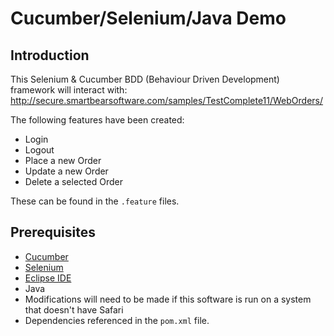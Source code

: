 # Cucumber/Selenium/Java Demo

## Introduction

This Selenium & Cucumber BDD (Behaviour Driven Development) framework will interact with: http://secure.smartbearsoftware.com/samples/TestComplete11/WebOrders/

The following features have been created:
- Login
- Logout
- Place a new Order
- Update a new Order
- Delete a selected Order

These can be found in the `.feature` files.

## Prerequisites
- [Cucumber](https://cucumber.io)
- [Selenium](ttps://www.seleniumhq.org)
- [Eclipse IDE](https://www.eclipse.org)
- Java
- Modifications will need to be made if this software is run on a system that doesn't have Safari
- Dependencies referenced in the `pom.xml` file.
